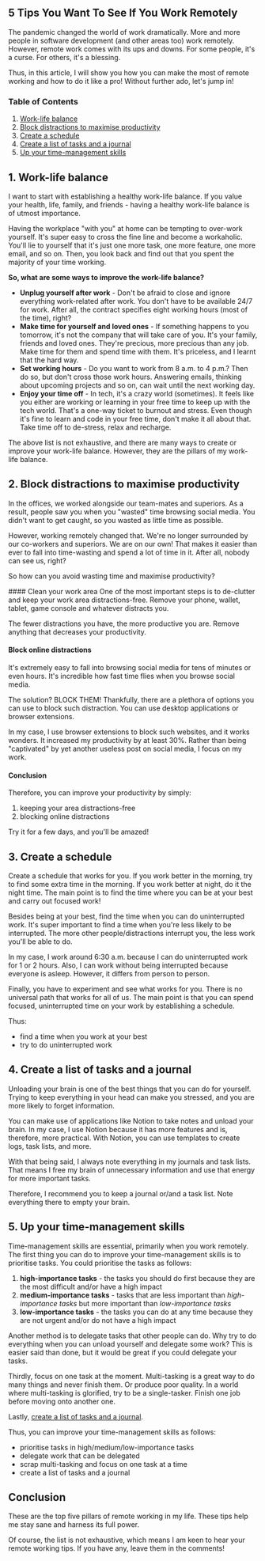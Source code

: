 ## 5 Tips You Want To See If You Work Remotely

The pandemic changed the world of work dramatically. More and more people in software development (and other areas too) work remotely. However, remote work comes with its ups and downs. For some people, it's a curse. For others, it's a blessing.

Thus, in this article, I will show you how you can make the most of remote working and how to do it like a pro! Without further ado, let's jump in!

### Table of Contents
1. [Work-life balance](#1-work-life-balance)
2. [Block distractions to maximise productivity](#2-block-distractions-to-maximise-productivity)
3. [Create a schedule](#3-create-a-schedule)
4. [Create a list of tasks and a journal](#4-create-a-list-of-tasks-and-a-journal)
5. [Up your time-management skills](#5-up-your-time-management-skills)

## 1. Work-life balance
I want to start with establishing a healthy work-life balance. If you value your health, life, family, and friends - having a healthy work-life balance is of utmost importance.

Having the workplace "with you" at home can be tempting to over-work yourself. It's super easy to cross the fine line and become a workaholic. You'll lie to yourself that it's just one more task, one more feature, one more email, and so on. Then, you look back and find out that you spent the majority of your time working.

**So, what are some ways to improve the work-life balance?**
* **Unplug yourself after work** - Don't be afraid to close and ignore everything work-related after work. You don't have to be available 24/7 for work. After all, the contract specifies eight working hours (most of the time), right?
* **Make time for yourself and loved ones** - If something happens to you tomorrow, it's not the company that will take care of you. It's your family, friends and loved ones. They're precious, more precious than any job. Make time for them and spend time with them. It's priceless, and I learnt that the hard way.
* **Set working hours** - Do you want to work from 8 a.m. to 4 p.m.? Then do so, but don't cross those work hours. Answering emails, thinking about upcoming projects and so on, can wait until the next working day.
* **Enjoy your time off** - In tech, it's a crazy world (sometimes). It feels like you either are working or learning in your free time to keep up with the tech world. That's a one-way ticket to burnout and stress. Even though it's fine to learn and code in your free time, don't make it all about that. Take time off to de-stress, relax and recharge.

The above list is not exhaustive, and there are many ways to create or improve your work-life balance. However, they are the pillars of my work-life balance.

## 2. Block distractions to maximise productivity
In the offices, we worked alongside our team-mates and superiors. As a result, people saw you when you "wasted" time browsing social media. You didn't want to get caught, so you wasted as little time as possible.

However, working remotely changed that. We're no longer surrounded by our co-workers and superiors. We are on our own! That makes it easier than ever to fall into time-wasting and spend a lot of time in it. After all, nobody can see us, right?

So how can you avoid wasting time and maximise productivity?

#### Clean your work area
One of the most important steps is to de-clutter and keep your work area distractions-free. Remove your phone, wallet, tablet, game console and whatever distracts you.

The fewer distractions you have, the more productive you are. Remove anything that decreases your productivity.

#### Block online distractions
It's extremely easy to fall into browsing social media for tens of minutes or even hours. It's incredible how fast time flies when you browse social media.

The solution? BLOCK THEM! Thankfully, there are a plethora of options you can use to block such distraction. You can use desktop applications or browser extensions.

In my case, I use browser extensions to block such websites, and it works wonders. It increased my productivity by at least 30%. Rather than being "captivated" by yet another useless post on social media, I focus on my work.

#### Conclusion
Therefore, you can improve your productivity by simply:
1. keeping your area distractions-free
2. blocking online distractions

Try it for a few days, and you'll be amazed!

## 3. Create a schedule
Create a schedule that works for you. If you work better in the morning, try to find some extra time in the morning. If you work better at night, do it the night time. The main point is to find the time where you can be at your best and carry out focused work!

Besides being at your best, find the time when you can do uninterrupted work. It's super important to find a time when you're less likely to be interrupted. The more other people/distractions interrupt you, the less work you'll be able to do.

In my case, I work around 6:30 a.m. because I can do uninterrupted work for 1 or 2 hours. Also, I can work without being interrupted because everyone is asleep. However, it differs from person to person.

Finally, you have to experiment and see what works for you. There is no universal path that works for all of us. The main point is that you can spend focused, uninterrupted time on your work by establishing a schedule.

Thus:
* find a time when you work at your best
* try to do uninterrupted work

## 4. Create a list of tasks and a journal
Unloading your brain is one of the best things that you can do for yourself. Trying to keep everything in your head can make you stressed, and you are more likely to forget information.

You can make use of applications like Notion to take notes and unload your brain. In my case, I use Notion because it has more features and is, therefore, more practical. With Notion, you can use templates to create logs, task lists, and more.

With that being said, I always note everything in my journals and task lists. That means I free my brain of unnecessary information and use that energy for more important tasks.

Therefore, I recommend you to keep a journal or/and a task list. Note everything there to empty your brain.

## 5. Up your time-management skills
Time-management skills are essential, primarily when you work remotely. The first thing you can do to improve your time-management skills is to prioritise tasks. You could prioritise the tasks as follows:
1. **high-importance tasks** - the tasks you should do first because they are the most difficult and/or have a high impact
2. **medium-importance tasks** - tasks that are less important than *high-importance tasks* but more important than *low-importance tasks*
3. **low-importance tasks** - the tasks you can do at any time because they are not urgent and/or do not have a high impact

Another method is to delegate tasks that other people can do. Why try to do everything when you can unload yourself and delegate some work? This is easier said than done, but it would be great if you could delegate your tasks.

Thirdly, focus on one task at the moment. Multi-tasking is a great way to do many things and never finish them. Or produce poor quality. In a world where multi-tasking is glorified, try to be a single-tasker. Finish one job before moving onto another one.

Lastly, [create a list of tasks and a journal](#4-create-a-list-of-tasks-and-a-journal).

Thus, you can improve your time-management skills as follows:
* prioritise tasks in high/medium/low-importance tasks
* delegate work that can be delegated
* scrap multi-tasking and focus on one task at a time
* create a list of tasks and a journal

## Conclusion
These are the top five pillars of remote working in my life. These tips help me stay sane and harness its full power.

Of course, the list is not exhaustive, which means I am keen to hear your remote working tips. If you have any, leave them in the comments!